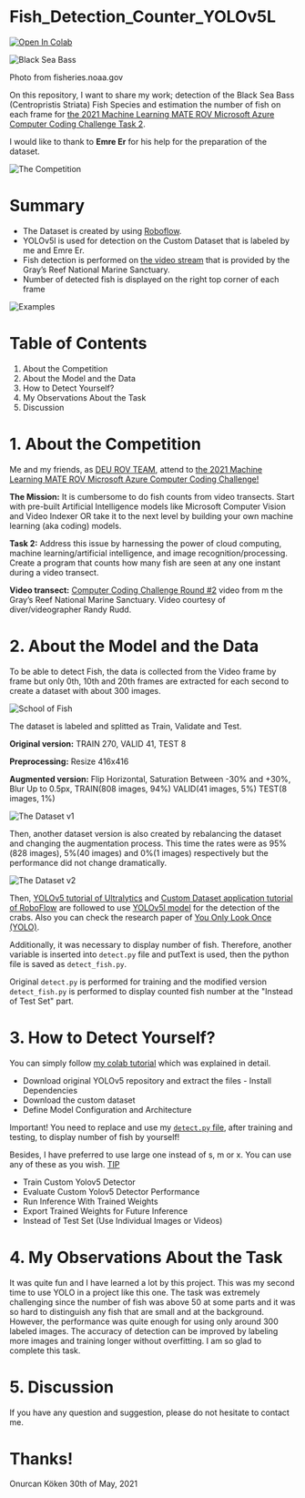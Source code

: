 # Fish_Detection_Counter_YOLOv5L

[![Open In Colab](https://colab.research.google.com/assets/colab-badge.svg)](https://colab.research.google.com/github/OnurcanKoken/Fish_Counter_YOLOv5L/blob/main/Fish_Detection_Counter_Colab_YOLOv5/Fish_Detection_Counter_Colab_YOLOv5.ipynb)

![Black Sea Bass](Dataset_Photos/Centropristis_striata.png)

Photo from fisheries.noaa.gov

On this repository, I want to share my work; detection of the Black Sea Bass (Centropristis Striata) Fish Species and estimation the number of fish on each frame for [the 2021 Machine Learning MATE ROV Microsoft Azure Computer Coding Challenge Task 2](http://files.materovcompetition.org/2021/Computer_Coding_Challenge_Round_2.pdf).

I would like to thank to **Emre Er** for his help for the preparation of the dataset.

![The Competition](Dataset_Photos/MATEROV.PNG)

# Summary
- The Dataset is created by using [Roboflow](https://app.roboflow.com).
- YOLOv5l is used for detection on the Custom Dataset that is labeled by me and Emre Er.
- Fish detection is performed on [the video stream](https://vimeo.com/515388373/99dee8df99) that is provided by the Gray’s Reef National Marine Sanctuary.
- Number of detected fish is displayed on the right top corner of each frame

![Examples](Dataset_Photos/fish_detected.jpg)

# Table of Contents

1. About the Competition
2. About the Model and the Data
3. How to Detect Yourself?
4. My Observations About the Task
5. Discussion

# 1. About the Competition

Me and my friends, as [DEU ROV TEAM](https://www.instagram.com/deurov.team/), attend to [the 2021 Machine Learning MATE ROV Microsoft Azure Computer Coding Challenge!](https://www.materovcompetition.org/content/2021-machine-learning-computer-coding-challenge)

**The Mission:** It is cumbersome to do fish counts from video transects. Start with pre-built Artificial Intelligence models like Microsoft Computer Vision and Video Indexer OR take it to the next level by building your own machine learning (aka coding) models.

**Task 2:** Address this issue by harnessing the power of cloud computing, machine learning/artificial intelligence, and image recognition/processing. Create a program that counts how many fish are seen at any one instant during a video transect.

**Video transect:** [Computer Coding Challenge Round #2](https://vimeo.com/515388373/99dee8df99) video from m the Gray’s Reef National Marine Sanctuary. Video courtesy of diver/videographer Randy Rudd.

# 2. About the Model and the Data

To be able to detect Fish, the data is collected from the Video frame by frame but only 0th, 10th and 20th frames are extracted for each second to create a dataset with about 300 images. 

![School of Fish](Dataset_Photos/fish_2.jpg)

The dataset is labeled and splitted as Train, Validate and Test.

**Original version:** TRAIN 270, VALID 41, TEST 8

**Preprocessing:** Resize 416x416

**Augmented version:** Flip Horizontal, Saturation Between -30% and +30%, Blur Up to 0.5px, TRAIN(808 images, 94%) VALID(41 images, 5%) TEST(8 images, 1%)


![The Dataset v1](Dataset_Photos/dataset_v1.JPG)

Then, another dataset version is also created by rebalancing the dataset and changing the augmentation process. This time the rates were as 95%(828 images), 5%(40 images) and 0%(1 images) respectively but the performance did not change dramatically.

![The Dataset v2](Dataset_Photos/dataset_v2.JPG)

Then, [YOLOv5 tutorial of Ultralytics](https://github.com/ultralytics/yolov5/blob/master/tutorial.ipynb) and [Custom Dataset application tutorial of RoboFlow](https://blog.roboflow.com/how-to-train-yolov5-on-a-custom-dataset/) are followed to use [YOLOv5l model](https://github.com/OnurcanKoken/Crab_Detection_YOLOv5L/blob/main/yolov5l.yaml) for the detection of the crabs.
Also you can check the research paper of [You Only Look Once (YOLO)](https://arxiv.org/pdf/1506.02640.pdf).

Additionally, it was necessary to display number of fish. Therefore, another variable is inserted into `detect.py` file and putText is used, then the python file is saved as `detect_fish.py`.

Original `detect.py` is performed for training and the modified version `detect_fish.py` is performed to display counted fish number at the "Instead of Test Set" part.

# 3. How to Detect Yourself?

You can simply follow [my colab tutorial](https://colab.research.google.com/github/OnurcanKoken/Fish_Counter_YOLOv5L/blob/main/Fish_Detection_Counter_Colab_YOLOv5/Fish_Detection_Counter_Colab_YOLOv5.ipynb) which was explained in detail.

- Download original YOLOv5 repository and extract the files - Install Dependencies
- Download the custom dataset
- Define Model Configuration and Architecture
  
Important! You need to replace and use my [`detect.py` file](Python_Files/detect_fish.py), after training and testing, to display number of fish by yourself!

Besides, I have preferred to use large one instead of s, m or x. You can use any of these as you wish. [TIP](Python_Files/hubconf.py)

- Train Custom Yolov5 Detector
- Evaluate Custom Yolov5 Detector Performance
- Run Inference With Trained Weights
- Export Trained Weights for Future Inference
- Instead of Test Set (Use Individual Images or Videos)

# 4. My Observations About the Task

It was quite fun and I have learned a lot by this project. This was my second time to use YOLO in a project like this one. The task was extremely challenging since the number of fish was above 50 at some parts and it was so hard to distinguish any fish that are small and at the background. However, the performance was quite enough for using only around 300 labeled images. The accuracy of detection can be improved by labeling more images and training longer without overfitting. I am so glad to complete this task.

# 5. Discussion

If you have any question and suggestion, please do not hesitate to contact me.

# Thanks!

Onurcan Köken
30th of May, 2021
